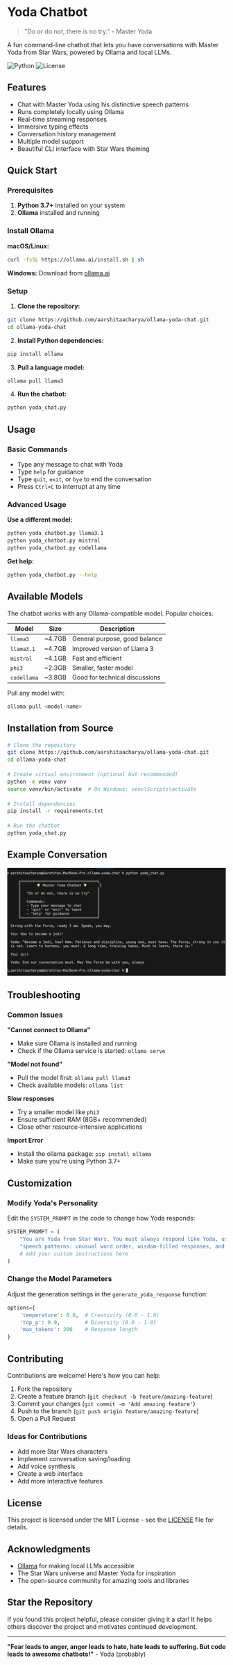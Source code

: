 # Yoda Chatbot

> "Do or do not, there is no try." - Master Yoda

A fun command-line chatbot that lets you have conversations with Master Yoda from Star Wars, powered by Ollama and local LLMs.

![Python](https://img.shields.io/badge/python-v3.7+-blue.svg)
![License](https://img.shields.io/badge/license-MIT-green.svg)

## Features

- Chat with Master Yoda using his distinctive speech patterns
- Runs completely locally using Ollama
- Real-time streaming responses
- Immersive typing effects
- Conversation history management
- Multiple model support
- Beautiful CLI interface with Star Wars theming

## Quick Start

### Prerequisites

1. **Python 3.7+** installed on your system
2. **Ollama** installed and running

### Install Ollama

**macOS/Linux:**
```bash
curl -fsSL https://ollama.ai/install.sh | sh
```

**Windows:**
Download from [ollama.ai](https://ollama.ai/download)

### Setup

1. **Clone the repository:**
```bash
git clone https://github.com/aarshitaacharya/ollama-yoda-chat.git
cd ollama-yoda-chat
```

2. **Install Python dependencies:**
```bash
pip install ollama
```

3. **Pull a language model:**
```bash
ollama pull llama3
```

4. **Run the chatbot:**
```bash
python yoda_chat.py
```

## Usage

### Basic Commands

- Type any message to chat with Yoda
- Type `help` for guidance
- Type `quit`, `exit`, or `bye` to end the conversation
- Press `Ctrl+C` to interrupt at any time

### Advanced Usage

**Use a different model:**
```bash
python yoda_chatbot.py llama3.1
python yoda_chatbot.py mistral
python yoda_chatbot.py codellama
```

**Get help:**
```bash
python yoda_chatbot.py --help
```

## Available Models

The chatbot works with any Ollama-compatible model. Popular choices:

| Model | Size | Description |
|--------|------|-------------|
| `llama3` | ~4.7GB | General purpose, good balance |
| `llama3.1` | ~4.7GB | Improved version of Llama 3 |
| `mistral` | ~4.1GB | Fast and efficient |
| `phi3` | ~2.3GB | Smaller, faster model |
| `codellama` | ~3.8GB | Good for technical discussions |

Pull any model with:
```bash
ollama pull <model-name>
```

## Installation from Source

```bash
# Clone the repository
git clone https://github.com/aarshitaacharya/ollama-yoda-chat.git
cd ollama-yoda-chat

# Create virtual environment (optional but recommended)
python -m venv venv
source venv/bin/activate  # On Windows: venv\Scripts\activate

# Install dependencies
pip install -r requirements.txt

# Run the chatbot
python yoda_chat.py
```

## Example Conversation

![Demo](demo.png)

## Troubleshooting

### Common Issues

**"Cannot connect to Ollama"**
- Make sure Ollama is installed and running
- Check if the Ollama service is started: `ollama serve`

**"Model not found"**
- Pull the model first: `ollama pull llama3`
- Check available models: `ollama list`

**Slow responses**
- Try a smaller model like `phi3`
- Ensure sufficient RAM (8GB+ recommended)
- Close other resource-intensive applications

**Import Error**
- Install the ollama package: `pip install ollama`
- Make sure you're using Python 3.7+

## Customization

### Modify Yoda's Personality

Edit the `SYSTEM_PROMPT` in the code to change how Yoda responds:

```python
SYSTEM_PROMPT = (
    "You are Yoda from Star Wars. You must always respond like Yoda, using his distinctive "
    "speech patterns: unusual word order, wisdom-filled responses, and philosophical insights. "
    # Add your custom instructions here
)
```

### Change the Model Parameters

Adjust the generation settings in the `generate_yoda_response` function:

```python
options={
    'temperature': 0.8,  # Creativity (0.0 - 1.0)
    'top_p': 0.9,        # Diversity (0.0 - 1.0)  
    'max_tokens': 200    # Response length
}
```

## Contributing

Contributions are welcome! Here's how you can help:

1. Fork the repository
2. Create a feature branch (`git checkout -b feature/amazing-feature`)
3. Commit your changes (`git commit -m 'Add amazing feature'`)
4. Push to the branch (`git push origin feature/amazing-feature`)
5. Open a Pull Request

### Ideas for Contributions

- Add more Star Wars characters
- Implement conversation saving/loading
- Add voice synthesis
- Create a web interface
- Add more interactive features

## License

This project is licensed under the MIT License - see the [LICENSE](LICENSE) file for details.

## Acknowledgments

- [Ollama](https://ollama.ai/) for making local LLMs accessible
- The Star Wars universe and Master Yoda for inspiration
- The open-source community for amazing tools and libraries

## Star the Repository

If you found this project helpful, please consider giving it a star! It helps others discover the project and motivates continued development.

---

**"Fear leads to anger, anger leads to hate, hate leads to suffering. But code leads to awesome chatbots!"** - Yoda (probably)